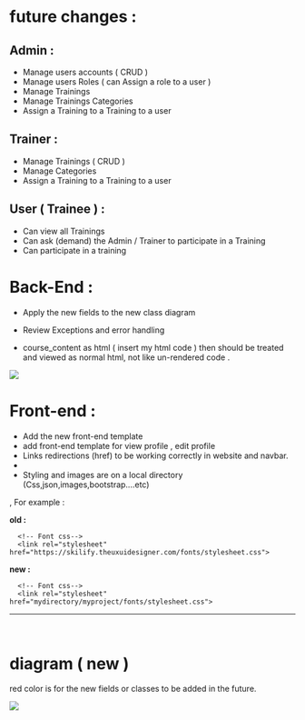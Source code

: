 # future changes :


## Admin :
* Manage users accounts ( CRUD )
* Manage users Roles ( can Assign a role to a user )
* Manage Trainings
* Manage Trainings Categories
* Assign a Training to a Training to a user

## Trainer :
* Manage Trainings ( CRUD )
* Manage Categories
* Assign a Training to a Training to a user

## User ( Trainee ) :
* Can view all Trainings
* Can ask (demand) the Admin / Trainer to participate in a Training
* Can participate in a training





# Back-End : 

* Apply the new fields to the new class diagram

* Review Exceptions and error handling

* course_content as html ( insert my html code ) then should be treated and viewed as normal html, not like un-rendered code . 

<img src="https://i.imgur.com/jtMRjwU.png">





# Front-end : 

* Add the new front-end template 
* add front-end template for view profile , edit profile
* Links redirections (href) to be working correctly in website and navbar.
* 
* Styling and images are on a local directory (Css,json,images,bootstrap....etc)  

, For example :
   
   **old :**
  ```   
    <!-- Font css-->
    <link rel="stylesheet" href="https://skilify.theuxuidesigner.com/fonts/stylesheet.css">
   ```
   
   **new :**
  ```
    <!-- Font css-->
    <link rel="stylesheet" href="mydirectory/myproject/fonts/stylesheet.css">
 ```
 
 ---
 
 <br/>
 
 # diagram ( new ) 

red color is for the new fields or classes to be added in the future. 

<img src="https://i.imgur.com/WUW03JO.png" >
